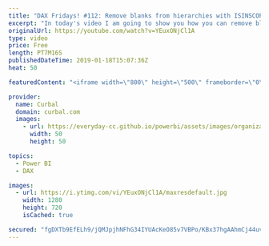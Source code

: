 ```yaml
---
title: "DAX Fridays! #112: Remove blanks from hierarchies with ISINSCOPE"
excerpt: "In today's video I am going to show you how you can remove blanks from hierarchies using the DAX Function ISINSCOPE.  I have covered ISINSCOPE before with a more difficult example, so I hope this video will explain it in easier terms and with a useful example.  Link to the previous ISINSCOPE video: https://www.youtube.com/watch?v=sSUCyps_1O4"
originalUrl: https://youtube.com/watch?v=YEuxONjCl1A
type: video
price: Free
length: PT7M16S
publishedDateTime: 2019-01-18T15:07:36Z
heat: 50

featuredContent: "<iframe width=\"800\" height=\"500\" frameborder=\"0\" src=\"https://www.youtube.com/embed/YEuxONjCl1A\" allow=\"accelerometer; autoplay; encrypted-media; gyroscope; picture-in-picture\" allowfullscreen></iframe>"

provider:
  name: Curbal
  domain: curbal.com
  images:
    - url: https://everyday-cc.github.io/powerbi/assets/images/organizations/curbal.com-50x50.jpg
      width: 50
      height: 50

topics:
  - Power BI
  - DAX

images:
  - url: https://i.ytimg.com/vi/YEuxONjCl1A/maxresdefault.jpg
    width: 1280
    height: 720
    isCached: true

secured: "fgDXTb9EfELh9/jQMJpjhNFhG34IYUAcKeO85v7VBPo/KBx37hgAAhmCj44uvwMbOSILiqU4w+bL8k4FsmBNBQg54PO7dwNQ+m/hKOT9/eoi+rjUFc3h2eBFRRNLw5hhFOwj5+dPaumFNkcakW2BDfjv4LMAkSk22xy2vgh7mDGH+Rh2GVVDOTUpo7Gms6a495OYzW2RaCoptyJLCCjCWtfQRxVpQkocSiq+Hjj+M4RmtRh0d40G9uBVhvXI96TLX/c4hFEQrA0zBUq4rF8wZe7EhFpJagWHVkXF0o3ax+9xZSwGvbpWH5y7xriWYR0ELTVzK1OGOx8VhboC379yfaWsRqSv/pDamgjn9H9vxRe1u7W48xcK05DeUrPB9x6lcLz1a6Ino0X/fhrPTx9n+ADhhKPAyOGCUMVcmKTLb0k=;dA7fQYQBMsD7BJBX3esNvQ=="
---
```


